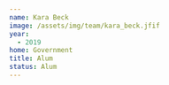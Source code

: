 ```yaml
---
name: Kara Beck 
image: /assets/img/team/kara_beck.jfif
year:
  - 2019
home: Government
title: Alum
status: Alum
---
```

